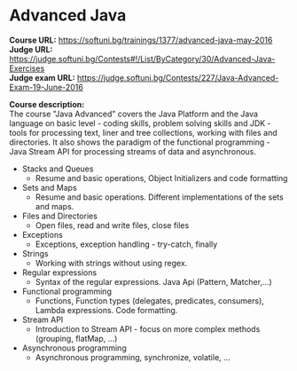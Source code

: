 # Advanced Java
**Course URL:** https://softuni.bg/trainings/1377/advanced-java-may-2016<br />
**Judge URL:** https://judge.softuni.bg/Contests#!/List/ByCategory/30/Advanced-Java-Exercises<br />
**Judge exam URL:** https://judge.softuni.bg/Contests/227/Java-Advanced-Exam-19-June-2016

**Course description:**<br />
The course "Java Advanced" covers the Java Platform and the Java language on basic level - coding skills, problem solving skills and JDK - tools for processing text, liner and tree collections,  working with files and directories. It also shows the paradigm of the functional programming - Java Stream API for processing streams of data and asynchronous.

* Stacks and Queues
  * Resume and basic operations, Object Initializers and code formatting
* Sets and Maps
  * Resume and basic operations. Different implementations of the sets and maps.
* Files and Directories
  * Open files, read and write files, close files
* Exceptions
  * Exceptions, exception handling - try-catch, finally
* Strings
  * Working with strings without using regex.
* Regular expressions
  * Syntax of the regular expressions. Java Api (Pattern, Matcher,...)
* Functional programming
  * Functions, Function types (delegates, predicates, consumers), Lambda expressions. Code formatting.
* Stream API
  * Introduction to Stream API - focus on more complex methods (grouping, flatMap, ...)
* Asynchronous programming
  * Asynchronous programming, synchronize, volatile, …

